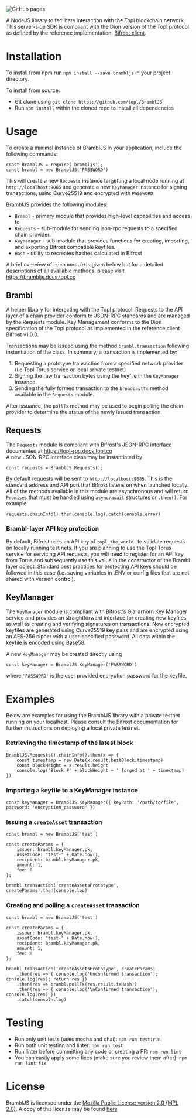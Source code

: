 ![GitHub pages](https://github.com/Topl/Brambl-JS/workflows/GitHub%20pages/badge.svg?branch=master)

A NodeJS library to facilitate interaction with the Topl blockchain network. This server-side SDK is compliant with the Dion version of the Topl protocol as defined by the reference implementation, [Bifrost client](https://github.com/topl/bifrost).

# Installation

To install from npm run ``npm install --save brambljs`` in your project directory.<br/>

To install from source:
- Git clone using ``git clone https://github.com/topl/BramblJS``
- Run `npm install` within the cloned repo to install all dependencies

# Usage

To create a minimal instance of BramblJS in your application, include the following commands:<br/>
```
const BramblJS = require('brambljs');
const brambl = new BramblJS('PASSWORD')
```
This will create a new `Requests` instance targetting a local node running at `http://localhost:9085` and generate a new `KeyManager` instance for signing transactions, using Curve25519 and encrypted with `PASSWORD`

BramblJS provides the following modules:
* `Brambl` - primary module that provides high-level capabilities and access to
* `Requests` - sub-module for sending json-rpc requests to a specified chain provider.
* `KeyManager` - sub-module that provides functions for creating, importing, and exporting Bifrost compatible keyfiles.
* `Hash` - utility to recreates hashes calculated in Bifrost

A brief overview of each module is given below but for a detailed descriptions of all available methods, please visit https://brambljs.docs.topl.co

## Brambl
A helper library for interacting with the Topl protocol. Requests to the API layer of a chain provider conform to JSON-RPC standards and are managed by the Requests module. Key Management conforms to the Dion specification of the Topl protocol as implemented in the reference client Bifrost v1.0.0.

Transactions may be issued using the method `brambl.transaction` following instantiation of the class. In summary, a transaction is implemented by:
  1. Requesting a prototype transaction from a specified network provider (i.e Topl Torus service or local private testnet)
  2. Signing the raw transaction bytes using the keyfile in the `KeyManager` instance.
  3. Sending the fully formed transaction to the `broadcastTx` method available in the `Requests` module.

After issuance, the `pollTx` method may be used to begin polling the chain provider to determine the status of the newly issued transaction.

## Requests
The `Requests` module is compliant with Bifrost's JSON-RPC interface documented at https://topl-rpc.docs.topl.co <br/>
A new JSON-RPC interface class may be instantiated by <br/>
```
const requests = BramblJS.Requests();
```

By default requests will be sent to ``http://localhost:9085``. This is the standard address and API port that Bifrost listens on when launched locally. All of the methods available in this module are asynchronous and will return `Promises` that must be handled using `async/await` structures or `.then()`. For example:
```
requests.chainInfo().then(console.log).catch(console.error)
```

### Brambl-layer API key protection
By default, Bifrost uses an API key of ``topl_the_world!`` to validate requests on locally running test nets. If you are planning to use the Topl Torus service for servicing API requests, you will need to register for an API key from Torus and subsequently use this value in the constructor of the Brambl layer object. Standard best practices for protecting API keys should be followed in this case (i.e. saving variables in .ENV or config files that are not shared with version control).

## KeyManager
The `KeyManager` module is compliant with Bifrost's Gjallarhorn Key Manager service and provides an straightforward interface for creating new keyfiles as well as creating and verifying signatures on transactions. New encrypted keyfiles are generated using Curve25519 key pairs and are encrypted using an AES-256 cipher with a user-specified password. All data within the keyfile is encoded using Base58.<br/>

A new  ``KeyManager`` may be created directly using<br/>
```
const keyManager = BramblJS.KeyManager('PASSWORD')
```
where `'PASSWORD'` is the user provided encryption password for the keyfile.

# Examples
Below are examples for using the BramblJS library with a private testnet running on your localhost. Please consult the [Bifrost documentation](https://github.com/topl/bifrost) for further instructions on deploying a local private testnet.

### Retrieving the timestamp of the latest block
```
BramblJS.Requests().chainInfo().then(x => {
    const timestamp = new Date(x.result.bestBlock.timestamp)
    const blockHeight = x.result.height
    console.log('Block #' + blockHeight + ' forged at ' + timestamp)
})
```

### Importing a keyfile to a KeyManager instance
```
const keyManager = BramblJS.KeyManager({ keyPath: '/path/to/file', password: 'encryption_password' })
```

### Issuing a `createAsset` transaction
```
const brambl = new BramblJS('test')

const createParams = {
    issuer: brambl.keyManager.pk,
    assetCode: "test-" + Date.now(),
    recipient: brambl.keyManager.pk,
    amount: 1,
    fee: 0
};

brambl.transaction('createAssetsPrototype', createParams).then(console.log)
```

### Creating and polling a `createAsset` transaction
```
const brambl = new BramblJS('test')

const createParams = {
    issuer: brambl.keyManager.pk,
    assetCode: "test-" + Date.now(),
    recipient: brambl.keyManager.pk,
    amount: 1,
    fee: 0
};

brambl.transaction('createAssetsPrototype', createParams)
    .then(res => { console.log('Unconfirmed transaction'); console.log(res); return res })
    .then(res => brambl.pollTx(res.result.txHash))
    .then(res => { console.log('\nConfirmed transaction'); console.log(res) })
    .catch(console.log)
```

# Testing
* Run only unit tests (uses mocha and chai): `npm run test:run`
* Run both unit testing and linter: `npm run test`
* Run linter before committing any code or creating a PR: `npm run lint`
* You can easily apply some fixes (make sure you review them after): `npm run lint:fix`

# License
BramblJS is licensed under the [Mozilla Public License version 2.0 (MPL 2.0)](https://www.mozilla.org/en-US/MPL/2.0). A copy of this license may be found [here](../LICENSE.md)
